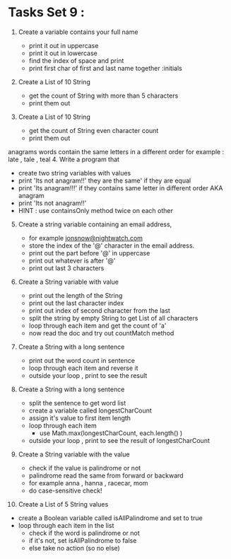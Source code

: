 # Tasks Set 9 :
1. Create a variable contains your full name
   - print it out in uppercase
   - print it out in lowercase
   - find the index of space and print
   - print first char of first and last name together :initials

2. Create a List of 10 String
   - get the count of String with more than 5 characters
   - print them out

3. Create a List of 10 String
   - get the count of String even character count
   - print them out

anagrams words contain the same letters in a different order
for example : late , tale , teal
4. Write a program that 
   - create two string variables with values
   - print 'Its not anagram!!' they are the same' if they are equal
   - print 'Its anagram!!!' if they contains same letter in different order AKA anagram
   - print 'Its not anagram!!'
   - HINT : use containsOnly method twice on each other

5. Create a string variable containing an email address, 
   - for example jonsnow@nightwatch.com
   - store the index of the '@' character in the email address.
   - print out the part before '@' in uppercase
   - print out whatever is after '@' 
   - print out last 3 characters

6. Create a String variable with value 
   - print out the length of the String 
   - print out the last character index
   - print out index of second character from the last
   - split the string by empty String to get List of all characters
   - loop through each item and get the count of 'a'
   - now read the doc and try out countMatch method

7. Create a String with a long sentence
   - print out the word count in sentence
   - loop through each item and reverse it 
   - outside your loop , print to see the result

8. Create a String with a long sentence
   - split the sentence to get word list 
   - create a variable called longestCharCount
   - assign it's value to first item length
   - loop through each item 
      - use Math.max(longestCharCount, each.length() )
   - outside your loop , print to see the result of longestCharCount

9. Create a String variable with the value 
   - check if the value is palindrome or not 
   - palindrome read the same from forward or backward 
   - for example anna , hanna , racecar, mom
   - do case-sensitive check!

10. Create a List of 5 String values 
   - create a Boolean variable called isAllPalindrome and set to true
   - loop through each item in the list 
      - check if the word is palindrome or not 
      - if it's not, set isAllPalindrome to false
      - else take no action (so no else)